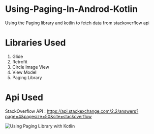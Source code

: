 # Using-Paging-In-Androd-Kotlin
Using the Paging library and kotlin to fetch data from stackoverflow api

# Libraries Used

1. Glide
2. Retrofit
3. Circle Image View
4. View Model
5. Paging Library

# Api Used

StackOverflow API : https://api.stackexchange.com/2.2/answers?page=4&pagesize=50&site=stackoverflow

![Using Paging Library with Kotlin](https://i.imgur.com/zpnFs3E.png)
